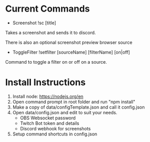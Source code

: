 # Current Commands
* Screenshot
!sc [title]

Takes a screenshot and sends it to discord.

There is also an optional screenshot preview browser source

* ToggleFilter
!setfilter [sourceName] [filterName] [on|off]

Command to toggle a filter on or off on a source.

# Install Instructions 
1. Install node: https://nodejs.org/en
2. Open command prompt in root folder and run "npm install"
3. Make a copy of data/configTemplate.json and call it config.json
4. Open data/config.json and edit to suit your needs.
	- OBS Websocket password
	- Twitch Bot token and details
	- Discord webhook for screenshots
5. Setup command shortcuts in config.json